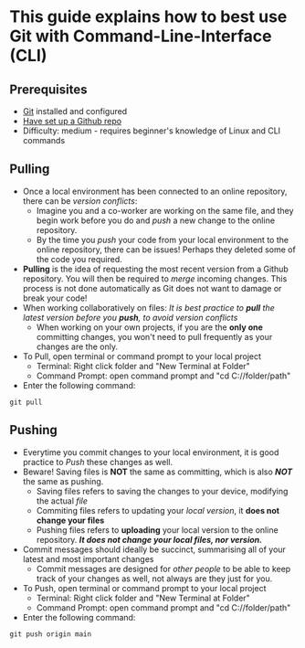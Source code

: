 # This guide explains how to best use Git with Command-Line-Interface (CLI)

## Prerequisites
* [Git](https://github.com/Exeter-Diabetes/All-Github-Guides/blob/main/GithubConfig.md) installed and configured
* [Have set up a Github repo](https://github.com/Exeter-Diabetes/All-Github-Guides/blob/main/Repositories.md)
* Difficulty: medium - requires beginner's knowledge of Linux and CLI commands

## Pulling
* Once a local environment has been connected to an online repository, there can be _version conflicts_:
  - Imagine you and a co-worker are working on the same file, and they begin work before you do and *push* a new change to the online repository.
  - By the time you *push* your code from your local environment to the online repository, there can be issues! Perhaps they deleted some of the code you required.
* **Pulling** is the idea of requesting the most recent version from a Github repository. You will then be required to *merge* incoming changes. This process is not done automatically as Git does not want to damage or break your code!
* When working collaboratively on files: *It is best practice to **pull** the latest version before you **push**, to avoid version conflicts*
  - When working on your own projects, if you are the **only one** committing changes, you won't need to pull frequently as your changes are the only.
* To Pull, open terminal or command prompt to your local project
  - Terminal: Right click folder and "New Terminal at Folder"
  - Command Prompt: open command prompt and "cd C://folder/path"
* Enter the following command:
```
git pull
```

## Pushing
* Everytime you commit changes to your local environment, it is good practice to *Push* these changes as well.
* Beware! Saving files is **NOT** the same as committing, which is also ***NOT*** the same as pushing.
  - Saving files refers to saving the changes to your device, modifying the actual *file*
  - Commiting files refers to updating your *local version*, it **does not change your files**
  - Pushing files refers to **uploading** your local version to the online repository. ***It does not change your local files, nor version.***
* Commit messages should ideally be succinct, summarising all of your latest and most important changes
  - Commit messages are designed for _other people_ to be able to keep track of your changes as well, not always are they just for you.
* To Push, open terminal or command prompt to your local project
  - Terminal: Right click folder and "New Terminal at Folder"
  - Command Prompt: open command prompt and "cd C://folder/path"
* Enter the following command:
```
git push origin main
```
